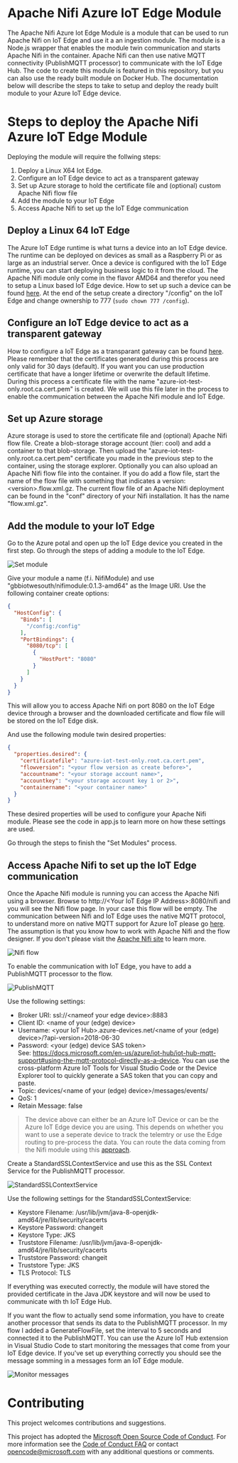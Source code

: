 # Apache Nifi Azure IoT Edge Module
The Apache Nifi Azure Iot Edge Module is a module that can be used to run Apache Nifi on IoT Edge and use it a an ingestion module. The module is a Node.js wrapper that enables the module twin communication and starts Apache Nifi in the container. Apache Nifi can then use native MQTT connectivity (PublishMQTT processor) to communicate with the IoT Edge Hub. The code to create this module is featured in this repository, but you can also use the ready built module on Docker Hub. The documentation below will describe the steps to take to setup and deploy the ready built module to your Azure IoT Edge device.

# Steps to deploy the Apache Nifi Azure IoT Edge Module
Deploying the module will require the follwing steps:
1. Deploy a Linux X64 Iot Edge.
2. Configure an IoT Edge device to act as a transparent gateway
3. Set up Azure storage to hold the certificate file and (optional) custom Apache Nifi flow file
4. Add the module to your IoT Edge
5. Access Apache Nifi to set up the IoT Edge communication

## Deploy a Linux 64 IoT Edge
The Azure IoT Edge runtime is what turns a device into an IoT Edge device. The runtime can be deployed on devices as small as a Raspberry Pi or as large as an industrial server. Once a device is configured with the IoT Edge runtime, you can start deploying business logic to it from the cloud. The Apache Nifi module only come in the flavor AMD64 and therefor you need to setup a Linux based IoT Edge device. How to set up such a device can be found [here](https://docs.microsoft.com/en-us/azure/iot-edge/how-to-install-iot-edge-linux).
At the end of the setup create a directory "/config" on the IoT Edge and change ownership to 777 (```sudo chown 777 /config```).

## Configure an IoT Edge device to act as a transparent gateway
How to configure a IoT Edge as a transparant gateway can be found [here](https://docs.microsoft.com/en-us/azure/iot-edge/how-to-create-transparent-gateway). Please remember that the certificates generated during this process are only valid for 30 days (default). If you want you can use production certificate that have a longer lifetime or overwrite the default lifetime. During this process a certificate file with the name "azure-iot-test-only.root.ca.cert.pem" is created. We will use this file later in the process to enable the communication between the Apache Nifi module and IoT Edge.

## Set up Azure storage
Azure storage is used to store the certificate file and (optional) Apache Nifi flow file. Create a blob-storage storage account (tier: cool) and add a container to that blob-storage. Then upload the "azure-iot-test-only.root.ca.cert.pem" certificate you made in the previous step to the container, using the storage explorer. Optionally you can also upload an Apache Nifi flow file into the container. If you do add a flow file, start the name of the flow file with something that indicates a version: &lt;version&gt;.flow.xml.gz. The current flow file of an Apache Nifi deployment can be found in the "conf" directory of your Nifi installation. It has the name "flow.xml.gz". 

## Add the module to your IoT Edge
Go to the Azure potal and open up the IoT Edge device you created in the first step. Go through the steps of adding a module to the IoT Edge.

![Set module](images/Set_module.png "Set module")

Give your module a name (f.i. NifiModule) and use "gbbiotwesouth/nifimodule:0.1.3-amd64" as the Image URI.
Use the following container create options:
```json
{
  "HostConfig": {
    "Binds": [
      "/config:/config"
    ],
    "PortBindings": {
      "8080/tcp": [
        {
          "HostPort": "8080"
        }
      ]
    }
  }
}
```
This will allow you to access Apache Nifi on port 8080 on the IoT Edge device through a browser and the downloaded certificate and flow file will be stored on the IoT Edge disk.

And use the following module twin desired properties:
```json
{
  "properties.desired": {
    "certificatefile": "azure-iot-test-only.root.ca.cert.pem",
    "flowversion": "<your flow version as create before>",
    "accountname": "<your storage account name>",
    "accountkey": "<your storage account key 1 or 2>",
    "containername": "<your container name>"
  }
}
```
These desired properties will be used to configure your Apache Nifi module. Please see the code in app.js to learn more on how these settings are used.

Go through the steps to finish the "Set Modules" process.

## Access Apache Nifi to set up the IoT Edge communication
Once the Apache Nifi module is running you can access the Apache Nifi using a browser. Browse to http://&lt;Your IoT Edge IP Address&gt;:8080/nifi and you will see the Nifi flow page.
In your case this flow will be empty. The communication between Nifi and IoT Edge uses the native MQTT protocol, to understand more on native MQTT support for Azure IoT please go [here](https://docs.microsoft.com/en-us/azure/iot-hub/iot-hub-mqtt-support). The assumption is that you know how to work with Apache Nifi and the flow designer. If you don't please visit the [Apache Nifi site](https://nifi.apache.org/) to learn more.

![Nifi flow](images/Apache_nifi_flow.png "Nifi flow")

To enable the communication with IoT Edge, you have to add a PublishMQTT processor to the flow.

![PublishMQTT](images/PublishMQTT.png "PublishMQTT")


Use the following settings:
- Broker URI: ssl://&lt;nameof your edge device&gt;:8883
- Client ID: &lt;name of your (edge) device&gt;
- Username: &lt;your IoT Hub&gt;.azure-devices.net/&lt;name of your (edge) device&gt;/?api-version=2018-06-30
- Password: &lt;your (edge) device SAS token&gt; <br/>See: https://docs.microsoft.com/en-us/azure/iot-hub/iot-hub-mqtt-support#using-the-mqtt-protocol-directly-as-a-device. You can use the cross-platform Azure IoT Tools for Visual Studio Code or the Device Explorer tool to quickly generate a SAS token that you can copy and paste.
- Topic: devices/&lt;name of your (edge) device&gt;/messages/events/
- QoS: 1
- Retain Message: false

> The device above can either be an Azure IoT Device or can be the Azure IoT Edge device you are using. This depends on whether you want to use a seperate device to track the telemtry or  use the Edge routing to pre-process the data. You can route the data coming from the Nifi module using this [approach](https://docs.microsoft.com/en-us/azure/iot-edge/how-to-create-transparent-gateway#route-messages-from-downstream-devices).

Create a StandardSSLContextService and use this as the SSL Context Service for the PublishMQTT processor.

![StandardSSLContextService](images/SSLService.png "StandardSSLContextService")

Use the following settings for the StandardSSLContextService:
- Keystore Filename: /usr/lib/jvm/java-8-openjdk-amd64/jre/lib/security/cacerts
- Keystore Password: changeit
- Keystore Type: JKS
- Truststore Filename: /usr/lib/jvm/java-8-openjdk-amd64/jre/lib/security/cacerts
- Truststore Password: changeit
- Truststore Type: JKS
- TLS Protocol: TLS

If everything was executed correctly, the module will have stored the provided certificate in the Java JDK keystore and will now be used to communicate with th IoT Edge Hub.

If you want the flow to actually send some information, you have to create another processor that sends its data to the PublishMQTT processor. In my flow I added a GenerateFlowFile, set the interval to 5 seconds and connected it to the PublishMQTT.
You can use the Azure IoT Hub extension in Visual Studio Code to start monitoring the messages that come from your IoT Edge device. If you've set up everything correctly you should see the message somming in a messages form an IoT Edge module.

![Monitor messages](images/Monitor.png "Monitor messages")

# Contributing
This project welcomes contributions and suggestions.

This project has adopted the [Microsoft Open Source Code of Conduct](https://opensource.microsoft.com/codeofconduct/).
For more information see the [Code of Conduct FAQ](https://opensource.microsoft.com/codeofconduct/faq/) or
contact [opencode@microsoft.com](mailto:opencode@microsoft.com) with any additional questions or comments.
